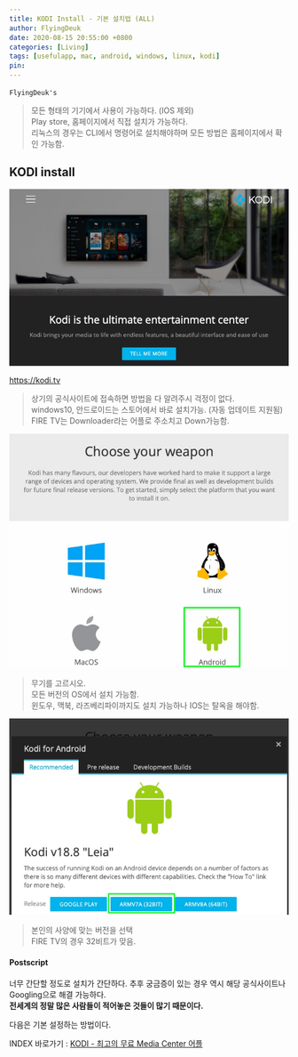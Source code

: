 ```yaml
---
title: KODI Install - 기본 설치법 (ALL)
author: FlyingDeuk
date: 2020-08-15 20:55:00 +0800
categories: [Living]
tags: [usefulapp, mac, android, windows, linux, kodi]
pin:
---
```


`FlyingDeuk's`
> 모든 형태의 기기에서 사용이 가능하다. (IOS 제외) <br>
Play store, 홈페이지에서 직접 설치가 가능하다. <br>
리눅스의 경우는 CLI에서 명령어로 설치해야하며 모든 방법은 홈페이지에서 확인 가능함.

## KODI install
![kodi_1](/img/living/kodi/kodi_1.jpg)

<https://kodi.tv>
> 상기의 공식사이트에 접속하면 방법을 다 알려주시 걱정이 없다.<br>
windows10, 안드로이드는 스토어에서 바로 설치가능. (자동 업데이트 지원됨)<br>
FIRE TV는 Downloader라는 어플로 주소치고 Down가능함.


![kodi_2](/img/living/kodi/kodi_2.jpg)
> 무기를 고르시오.<br>
모든 버전의 OS에서 설치 가능함.<br>
윈도우, 맥북, 라즈베리파이까지도 설치 가능하나 IOS는 탈옥을 해야함.


![kodi_3](/img/living/kodi/kodi_3.jpg)
> 본인의 사양에 맞는 버전을 선택<br>
FIRE TV의 경우 32비트가 맞음.

#### Postscript
너무 간단할 정도로 설치가 간단하다. 추후 궁금증이 있는 경우 역시 해당 공식사이트나 Googling으로 해결 가능하다. <br>
**전세계의 정말 많은 사람들이 적어놓은 것들이 많기 때문이다.**

다음은 기본 설정하는 방법이다.

INDEX 바로가기 : [KODI - 최고의 무료 Media Center 어플](/posts/KODI/)
